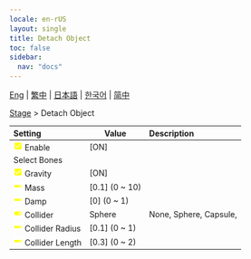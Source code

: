 ```yaml
---
locale: en-rUS
layout: single
title: Detach Object
toc: false
sidebar:
  nav: "docs"
---
```

[Eng](/dancexr/menu/2025.4/stage/detach_object) | [繁中](/tw/dancexr/menu/2025.4/stage/detach_object) | [日本語](/jp/dancexr/menu/2025.4/stage/detach_object) | [한국어](/kr/dancexr/menu/2025.4/stage/detach_object) | [简中](/zh/dancexr/menu/2025.4/stage/detach_object)

[Stage](../menu#Stage) > Detach Object



| Setting | Value | Description |
| :--- | --- | :--- |
|<nobr><img src="/images/icon/ic_check_on.png" alt="check on icon"/> Enable</nobr>| [ON] | 
|<nobr> Select Bones</nobr>|| 
|<nobr><img src="/images/icon/ic_check_on.png" alt="check on icon"/> Gravity</nobr>| [ON] | 
|<nobr><img src="/images/icon/ic_slider.png" alt="slider icon"/> Mass</nobr>| [0.1] (0 ~ 10) | 
|<nobr><img src="/images/icon/ic_slider.png" alt="slider icon"/> Damp</nobr>| [0] (0 ~ 1) | 
|<nobr><img src="/images/icon/ic_toggle_on.png" alt="toggle on icon"/> Collider</nobr>| Sphere | None, Sphere, Capsule, 
|<nobr><img src="/images/icon/ic_slider.png" alt="slider icon"/> Collider Radius</nobr>| [0.1] (0 ~ 1) | 
|<nobr><img src="/images/icon/ic_slider.png" alt="slider icon"/> Collider Length</nobr>| [0.3] (0 ~ 2) | 
